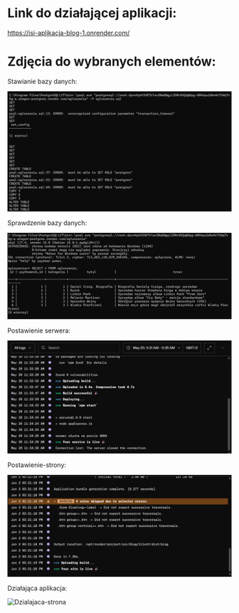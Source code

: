 # Link do działającej aplikacji:

https://isi-aplikacja-blog-1.onrender.com/

# Zdjęcia do wybranych elementów:
Stawianie bazy danych:

![Nowa baza danych](./screenshots/Dodanie-bazy-danych-do-Rendera.png)

Sprawdzenie bazy danych:

![Sprawdzenie-dodania-bazy](./screenshots/Sprawdzenie-dodania-bazy.png)

Postawienie serwera:

![Postawuienie serwera](./screenshots/Postawienie-servera.png)


Postawienie-strony:

![Postawienie-strony](./screenshots/Postawienie-strony.png)

Działająca aplikacja:

![Dzialajaca-strona](./screenshots/Dzialajaca-strona.png.png)
